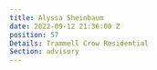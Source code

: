 ```yaml
---
title: Alyssa Sheinbaum
date: 2022-09-12 21:36:00 Z
position: 57
Details: Trammell Crow Residential
Section: advisory
---
```


